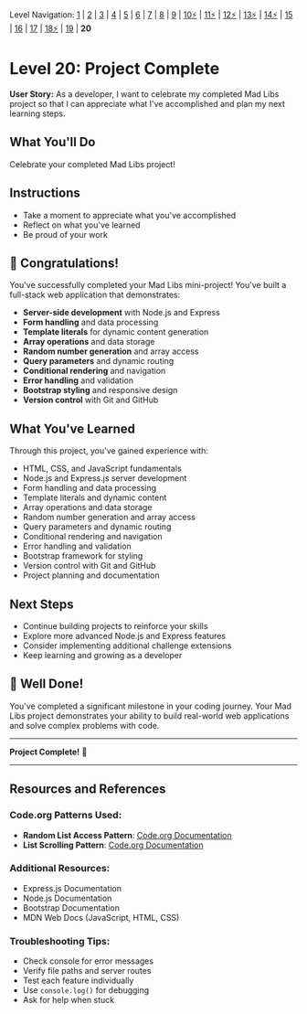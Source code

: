 Level Navigation: [1](./mad-libs-lv-1.md) | [2](./mad-libs-lv-2.md) | [3](./mad-libs-lv-3.md) | [4](./mad-libs-lv-4.md) | [5](./mad-libs-lv-5.md) | [6](./mad-libs-lv-6.md) | [7](./mad-libs-lv-7.md) | [8](./mad-libs-lv-8.md) | [9](./mad-libs-lv-9.md) | [10⚡](./mad-libs-lv-10.md) | [11⚡](./mad-libs-lv-11.md) | [12⚡](./mad-libs-lv-12.md) | [13⚡](./mad-libs-lv-13.md) | [14⚡](./mad-libs-lv-14.md) | [15](./mad-libs-lv-15.md) | [16](./mad-libs-lv-16.md) | [17](./mad-libs-lv-17.md) | [18⚡](./mad-libs-lv-18.md) | [19](./mad-libs-lv-19.md) | **20**

# Level 20: Project Complete

**User Story:** As a developer, I want to celebrate my completed Mad Libs project so that I can appreciate what I've accomplished and plan my next learning steps.

## What You'll Do
Celebrate your completed Mad Libs project!

## Instructions
- Take a moment to appreciate what you've accomplished
- Reflect on what you've learned
- Be proud of your work

## 🎉 Congratulations!

You've successfully completed your Mad Libs mini-project! You've built a full-stack web application that demonstrates:

- **Server-side development** with Node.js and Express
- **Form handling** and data processing
- **Template literals** for dynamic content generation
- **Array operations** and data storage
- **Random number generation** and array access
- **Query parameters** and dynamic routing
- **Conditional rendering** and navigation
- **Error handling** and validation
- **Bootstrap styling** and responsive design
- **Version control** with Git and GitHub

## What You've Learned

Through this project, you've gained experience with:
- HTML, CSS, and JavaScript fundamentals
- Node.js and Express.js server development
- Form handling and data processing
- Template literals and dynamic content
- Array operations and data storage
- Random number generation and array access
- Query parameters and dynamic routing
- Conditional rendering and navigation
- Error handling and validation
- Bootstrap framework for styling
- Version control with Git and GitHub
- Project planning and documentation

## Next Steps

- Continue building projects to reinforce your skills
- Explore more advanced Node.js and Express features
- Consider implementing additional challenge extensions
- Keep learning and growing as a developer

## 🎊 Well Done!

You've completed a significant milestone in your coding journey. Your Mad Libs project demonstrates your ability to build real-world web applications and solve complex problems with code.

---

**Project Complete!** 🎉

---

## Resources and References

### Code.org Patterns Used:
- **Random List Access Pattern**: [Code.org Documentation](https://studio.code.org/docs/concepts/patterns/random-list-access/)
- **List Scrolling Pattern**: [Code.org Documentation](https://studio.code.org/docs/concepts/patterns/list-scrolling-pattern/)

### Additional Resources:
- Express.js Documentation
- Node.js Documentation
- Bootstrap Documentation
- MDN Web Docs (JavaScript, HTML, CSS)

### Troubleshooting Tips:
- Check console for error messages
- Verify file paths and server routes
- Test each feature individually
- Use `console.log()` for debugging
- Ask for help when stuck